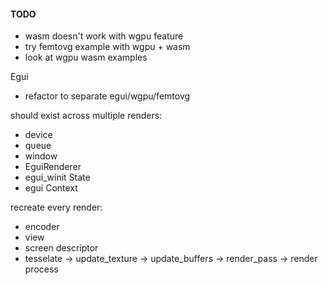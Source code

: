 #### TODO
- wasm doesn't work with wgpu feature
- try femtovg example with wgpu + wasm
- look at wgpu wasm examples

Egui
- refactor to separate egui/wgpu/femtovg

should exist across multiple renders:
- device
- queue
- window
- EguiRenderer
- egui_winit State
- egui Context

recreate every render:
- encoder
- view
- screen descriptor
- tesselate -> update_texture -> update_buffers -> render_pass -> render process
